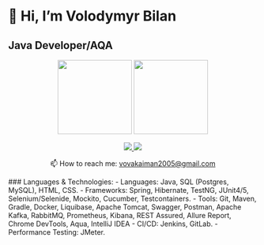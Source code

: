 # 👋 Hi, I’m Volodymyr Bilan
## Java Developer/AQA
<p align='center'>
   <a href="https://github-readme-stats.vercel.app/api?username=PapaEmeritus4&show_icons=true&count_private=true"><img
           height=150
           src="https://github-readme-stats.vercel.app/api?username=PapaEmeritus4&show_icons=true&count_private=true"/></a>
   <a href="https://github.com/PapaEmeritus4/github-readme-stats"><img height=150
                                                                  src="https://github-readme-stats.vercel.app/api/top-langs/?username=PapaEmeritus4&layout=compact"/></a>
</p>

<p align='center'>
   <a href="https://www.linkedin.com/in/volodymyr-bilan/">
       <img src="https://img.shields.io/badge/linkedin-%230077B5.svg?&style=for-the-badge&logo=linkedin&logoColor=white"/>
   </a>
   <a href="https://t.me/magistrYodaa">
       <img src="https://img.shields.io/badge/Telegram-2CA5E0?style=for-the-badge&logo=telegram&logoColor=white"/>
   </a>
<p align='center'>
   📫 How to reach me: <a href='mailto:vovakaiman2005@gmail.com'>vovakaiman2005@gmail.com</a>
</p>
### Languages & Technologies:
- Languages: Java, SQL (Postgres, MySQL), HTML, CSS.
- Frameworks: Spring, Hibernate, TestNG, JUnit4/5, Selenium/Selenide, Mockito, Cucumber, Testcontainers.
- Tools: Git, Maven, Gradle, Docker, Liquibase, Apache Tomcat, Swagger, Postman, Apache Kafka,
RabbitMQ, Prometheus, Kibana, REST Assured, Allure Report, Chrome DevTools, Aqua, IntelliJ IDEA
- CI/CD: Jenkins, GitLab.
- Performance Testing: JMeter.
